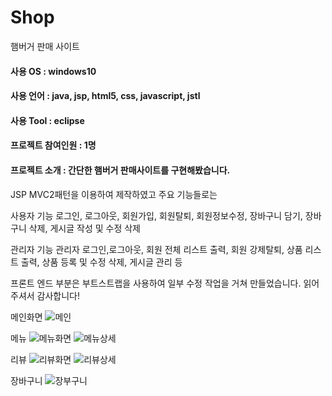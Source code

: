 # Shop
햄버거 판매 사이트

#### 사용 OS : windows10
#### 사용 언어 : java, jsp, html5, css, javascript, jstl
#### 사용 Tool : eclipse
#### 프로젝트 참여인원 : 1명 
#### 프로젝트 소개 : 간단한 햄버거 판매사이트를 구현해봤습니다.

JSP MVC2패턴을 이용하여 제작하였고 주요 기능들로는

사용자 기능
로그인, 로그아웃, 회원가입, 회원탈퇴, 회원정보수정, 장바구니 담기, 장바구니 삭제, 게시글 작성 및 수정 삭제

관리자 기능
관리자 로그인,로그아웃, 회원 전체 리스트 출력, 회원 강제탈퇴, 상품 리스트 출력, 상품 등록 및 수정 삭제, 게시글 관리 등

프론트 엔드 부분은 부트스트랩을 사용하여 일부 수정 작업을 거쳐 만들었습니다. 읽어주셔서 감사합니다!

메인화면
![메인](https://user-images.githubusercontent.com/57119199/75624885-1e82db80-5bfc-11ea-9699-8c740ef5e4b6.JPG)

메뉴
![메뉴화면](https://user-images.githubusercontent.com/57119199/75624891-22166280-5bfc-11ea-8407-af95a0215d1d.JPG)
![메뉴상세](https://user-images.githubusercontent.com/57119199/75624893-23e02600-5bfc-11ea-8326-b0a35a4831e1.JPG)

리뷰
![리뷰화면](https://user-images.githubusercontent.com/57119199/75624892-22aef900-5bfc-11ea-8dfb-71c2bb52f04a.JPG)
![리뷰상세](https://user-images.githubusercontent.com/57119199/75624894-2478bc80-5bfc-11ea-86f5-a4c299f0fec1.JPG)

장바구니
![장부구니](https://user-images.githubusercontent.com/57119199/75624895-25115300-5bfc-11ea-97dc-bd489b466ff1.JPG)
